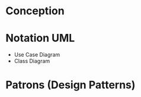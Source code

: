 # Conception

# Notation UML

* Use Case Diagram  
* Class Diagram  

# Patrons (Design Patterns)



